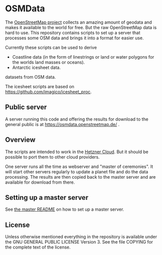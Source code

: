
# OSMData

The [OpenStreetMap project](https://www.openstreetmap.org/) collects an amazing
amount of geodata and makes it available to the world for free. But the raw
OpenStreetMap data is hard to use. This repository contains scripts to set up
a server that processes some OSM data and brings it into a format for easier
use.

Currently these scripts can be used to derive

* Coastline data (in the form of linestrings or land or water polygons for the
  worlds land masses or oceans).
* Antarctic icesheet data.

datasets from OSM data.

The icesheet scripts are based on https://github.com/imagico/icesheet_proc.

## Public server

A server running this code and offering the results for download to the general
public is at https://osmdata.openstreetmap.de/ .

## Overview

The scripts are intended to work in the [Hetzner
Cloud](https://www.hetzner.com/cloud). But it should be possible to port
them to other cloud providers.

One server runs all the time as webserver and "master of ceremonies". It will
start other servers regularly to update a planet file and do the data
processing. The results are then copied back to the master server and are
available for download from there.

## Setting up a master server

See [the master README](master/README.md) on how to set up a master server.

## License

Unless otherwise mentioned everything in the repository is available under
the GNU GENERAL PUBLIC LICENSE Version 3. See the file COPYING for the
complete text of the license.


